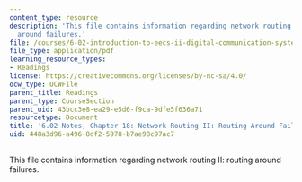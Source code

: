 ```yaml
---
content_type: resource
description: 'This file contains information regarding network routing II: routing
  around failures.'
file: /courses/6-02-introduction-to-eecs-ii-digital-communication-systems-fall-2012/448a3d96a4968df25978b7ae98c97ac7_MIT6_02F12_chap18.pdf
file_type: application/pdf
learning_resource_types:
- Readings
license: https://creativecommons.org/licenses/by-nc-sa/4.0/
ocw_type: OCWFile
parent_title: Readings
parent_type: CourseSection
parent_uid: 43bcc3e8-ea29-e5d6-f9ca-9dfe5f636a71
resourcetype: Document
title: '6.02 Notes, Chapter 18: Network Routing II: Routing Around Failures'
uid: 448a3d96-a496-8df2-5978-b7ae98c97ac7
---
```

This file contains information regarding network routing II: routing around failures.